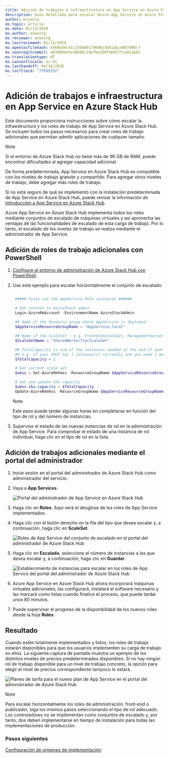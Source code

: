 ```yaml
---
title: Adición de trabajos e infraestructura en App Service en Azure Stack Hub
description: Guía detallada para escalar Azure App Service en Azure Stack Hub
author: bryanla
ms.topic: article
ms.date: 01/13/2020
ms.author: anwestg
ms.reviewer: anwestg
ms.lastreviewed: 01/13/2019
ms.openlocfilehash: b468ed4c41c259a0017969615681abcd007d96c7
ms.sourcegitcommit: a630894e5a38666c24e7be350f4691ffce81ab81
ms.translationtype: HT
ms.contentlocale: es-ES
ms.lasthandoff: 04/16/2020
ms.locfileid: "77695332"
---
```

# <a name="add-workers-and-infrastructure-in-azure-app-service-on-azure-stack-hub"></a>Adición de trabajos e infraestructura en App Service en Azure Stack Hub

Este documento proporciona instrucciones sobre cómo escalar la infraestructura y los roles de trabajo de App Service en Azure Stack Hub. Se incluyen todos los pasos necesarios para crear roles de trabajo adicionales que permitan admitir aplicaciones de cualquier tamaño.

> [!NOTE]
> Si el entorno de Azure Stack Hub no tiene más de 96 GB de RAM, puede encontrar dificultades al agregar capacidad adicional.

De forma predeterminada, App Service en Azure Stack Hub es compatible con los niveles de trabajo gratuito y compartido. Para agregar otros niveles de trabajo, debe agregar más roles de trabajo.

Si no está seguro de qué se implementó con la instalación predeterminada de App Service en Azure Stack Hub, puede revisar la información de [Introducción a App Service en Azure Stack Hub](azure-stack-app-service-overview.md).

Azure App Service en Azure Stack Hub implementa todos los roles mediante conjuntos de escalado de máquinas virtuales y así aprovecha las ventajas de las funcionalidades de escalado de esta carga de trabajo. Por lo tanto, el escalado de los niveles de trabajo se realiza mediante el administrador de App Service.

## <a name="add-additional-workers-with-powershell"></a>Adición de roles de trabajo adicionales con PowerShell

1. [Configure el entorno de administración de Azure Stack Hub con PowerShell](azure-stack-powershell-configure-admin.md).

2. Use este ejemplo para escalar horizontalmente el conjunto de escalado:
   ```powershell
   
    ##### Scale out the AppService Role instances ######
   
    # Set context to AzureStack admin.
    Login-AzureRmAccount -EnvironmentName AzureStackAdmin
                                                 
    ## Name of the Resource group where AppService is deployed.
    $AppServiceResourceGroupName = "AppService.local"

    ## Name of the ScaleSet : e.g. FrontEndsScaleSet, ManagementServersScaleSet, PublishersScaleSet , LargeWorkerTierScaleSet,      MediumWorkerTierScaleSet, SmallWorkerTierScaleSet, SharedWorkerTierScaleSet
    $ScaleSetName = "SharedWorkerTierScaleSet"

    ## TotalCapacity is sum of the instances needed at the end of operation. 
    ## e.g. if your VMSS has 1 instance(s) currently and you need 1 more the TotalCapacity should be set to 2
    $TotalCapacity = 2  

    # Get current scale set
    $vmss = Get-AzureRmVmss -ResourceGroupName $AppServiceResourceGroupName -VMScaleSetName $ScaleSetName

    # Set and update the capacity
    $vmss.sku.capacity = $TotalCapacity
    Update-AzureRmVmss -ResourceGroupName $AppServiceResourceGroupName -Name $ScaleSetName -VirtualMachineScaleSet $vmss 
   ```    

   > [!NOTE]
   > Este paso puede tardar algunas horas en completarse en función del tipo de rol y del número de instancias.
   >
   >

3. Supervise el estado de las nuevas instancias de rol en la administración de App Service. Para comprobar el estado de una instancia de rol individual, haga clic en el tipo de rol en la lista.

## <a name="add-additional-workers-using-the-administrator-portal"></a>Adición de trabajos adicionales mediante el portal del administrador

1. Inicie sesión en el portal del administrador de Azure Stack Hub como administrador del servicio.

2. Vaya a **App Services**.

    ![Portal del administrador de App Service en Azure Stack Hub](media/azure-stack-app-service-add-worker-roles/image01.png)

3. Haga clic en **Roles**. Aquí verá el desglose de los roles de App Service implementados.

4. Haga clic con el botón derecho en la fila del tipo que desea escalar y, a continuación, haga clic en **ScaleSet**.

    ![Roles de App Service del conjunto de escalado en el portal del administrador de Azure Stack Hub](media/azure-stack-app-service-add-worker-roles/image02.png)

5. Haga clic en **Escalado**, seleccione el número de instancias a las que desea escalar y, a continuación, haga clic en **Guardar**.

    ![Establecimiento de instancias para escalar en los roles de App Service del portal del administrador de Azure Stack Hub](media/azure-stack-app-service-add-worker-roles/image03.png)

6. Azure App Service en Azure Stack Hub ahora incorporará máquinas virtuales adicionales, las configurará, instalará el software necesario y las marcará como listas cuando finalice el proceso, que puede tardar unos 80 minutos.

7. Puede supervisar el progreso de la disponibilidad de los nuevos roles desde la hoja **Roles**.

## <a name="result"></a>Resultado

Cuando estén totalmente implementados y listos, los roles de trabajo estarán disponibles para que los usuarios implementen su carga de trabajo en ellos. La siguiente captura de pantalla muestra un ejemplo de los distintos niveles de precios predeterminados disponibles. Si no hay ningún rol de trabajo disponible para un nivel de trabajo concreto, la opción para elegir el nivel de precios correspondiente tampoco lo estará.

![Planes de tarifa para el nuevo plan de App Service en el portal del administrador de Azure Stack Hub](media/azure-stack-app-service-add-worker-roles/image04.png)

>[!NOTE]
> Para escalar horizontalmente los roles de administración, front-end o publicador, siga los mismos pasos seleccionando el tipo de rol adecuado. Los controladores no se implementan como conjuntos de escalado y, por tanto, dos deben implementarse en tiempo de instalación para todas las implementaciones de producción.

### <a name="next-steps"></a>Pasos siguientes

[Configuración de orígenes de implementación](azure-stack-app-service-configure-deployment-sources.md)
